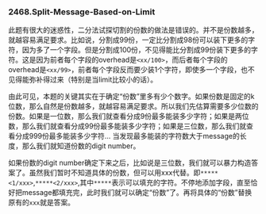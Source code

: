 ### 2468.Split-Message-Based-on-Limit

此题有很大的迷惑性，二分法试探切割的份数的做法是错误的。并不是份数越多，就越容易满足要求。比如说，分割成99份，一定比分割成98份可以装下更多的字符，因为多了一个字段。但是分割成100份，不见得能比分割成99份装下更多的字符。这是因为前者每个字段的overhead是`<xx/100>`，而后者每个字段的overhead是`<xx/99>`，前者每个字段反而要少装1个字符，即使多一个字段，也不见得能弥补得过来（特别是当limit比较小的话）。

由此可见，本题的关键其实在于确定“份数”里多有少个数字。如果份数是固定的k位数，那么自然是份数越多，就越容易满足要求。所以我们先估算需要多少位数的份数。如果是一位数，那么我们就查看分成9份最多能装多少字符；如果是两位数，那么我们就查看分成99份最多能装多少字符；如果是三位数，那么我们就查看分成999份最多能装多少字符... 当发现最多能装的字符数大于message的长度，那么我们就知道份数的digit number。

如果份数的digit number确定下来之后，比如说是三位数，我们就可以暴力构造答案了。虽然我们暂时不知道具体的份数，但可以用xxx代替。即`*****<1/xxx>`,`*****<2/xxx>`,其中`*****`表示可以填充的字符。不停地添加字段，直至恰好把message都填充完，此时我们就可以确定“份数”了。再将具体的“份数”替换原有的`xxx`就是答案。
